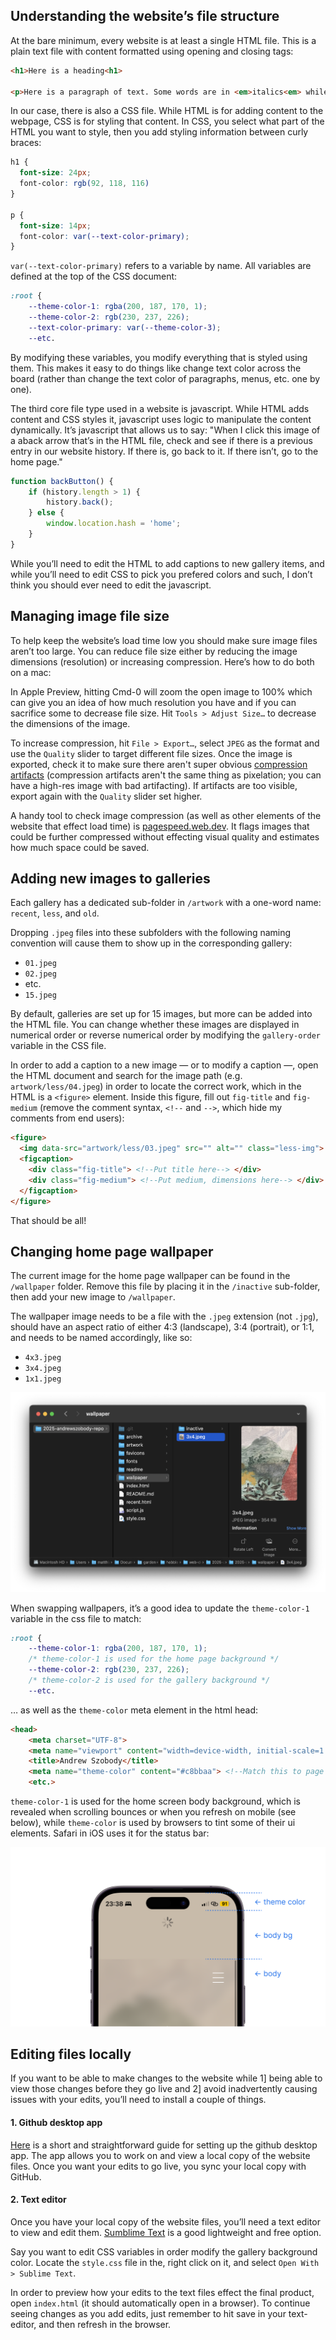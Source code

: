## Understanding the website’s file structure

At the bare minimum, every website is at least a single HTML file. This is a plain text file with content formatted using opening and closing tags:

```html
<h1>Here is a heading<h1>

<p>Here is a paragraph of text. Some words are in <em>italics<em> while others are in <strong>bold</strong>.</p>
```

In our case, there is also a CSS file. While HTML is for adding content to the webpage, CSS is for styling that content. In CSS, you select what part of the HTML you want to style, then you add styling information between curly braces:

```css
h1 {
  font-size: 24px;
  font-color: rgb(92, 118, 116)
}

p {
  font-size: 14px;
  font-color: var(--text-color-primary);
}
```

`var(--text-color-primary)` refers to a variable by name. All variables are defined at the top of the CSS document: 

```css
:root {
    --theme-color-1: rgba(200, 187, 170, 1);
    --theme-color-2: rgb(230, 237, 226);
    --text-color-primary: var(--theme-color-3);
    --etc.
```

By modifying these variables, you modify everything that is styled using them. This makes it easy to do things like change text color across the board (rather than change the text color of paragraphs, menus, etc. one by one).

The third core file type used in a website is javascript. While HTML adds content and CSS styles it, javascript uses logic to manipulate the content dynamically. It’s javascript that allows us to say: "When I click this image of a aback arrow that’s in the HTML file, check and see if there is a previous entry in our website history. If there is, go back to it. If there isn’t, go to the home page."

```js
function backButton() {
    if (history.length > 1) {
        history.back();
    } else {
        window.location.hash = 'home';
    }
}
```

While you’ll need to edit the HTML to add captions to new gallery items, and while you’ll need to edit CSS to pick you prefered colors and such, I don’t think you should ever need to edit the javascript.


## Managing image file size

To help keep the website’s load time low you should make sure image files aren’t too large. You can reduce file size either by reducing the image dimensions (resolution) or increasing compression. Here’s how to do both on a mac:

In Apple Preview, hitting Cmd-0 will zoom the open image to 100% which can give you an idea of how much resolution you have and if you can sacrifice some to decrease file size. Hit `Tools > Adjust Size…` to decrease the dimensions of the image.

To increase compression, hit `File > Export…`, select `JPEG` as the format and use the `Quality` slider to target different file sizes. Once the image is exported, check it to make sure there aren't super obvious [compression artifacts](https://external-content.duckduckgo.com/iu/?u=https%3A%2F%2Ftechterms.com%2Fimg%2Fxl%2Fartifact_1543.png&f=1&nofb=1&ipt=7cee300beb5f2a79c7ab6bc4e254e57e9dd81e4b977887cb6b0cd73c5ccc8d3e&ipo=images) (compression artifacts aren't the same thing as pixelation; you can have a high-res image with bad artifacting). If artifacts are too visible, export again with the `Quality` slider set higher.

A handy tool to check image compression (as well as other elements of the website that effect load time) is [pagespeed.web.dev](https://pagespeed.web.dev/). It flags images that could be further compressed without effecting visual quality and estimates how much space could be saved.


## Adding new images to galleries

Each gallery has a dedicated sub-folder in `/artwork` with a one-word name: `recent`, `less`, and `old`.

Dropping `.jpeg` files into these subfolders with the following naming convention will cause them to show up in the corresponding gallery: 

- `01.jpeg`
- `02.jpeg`
- etc.
- `15.jpeg`

By default, galleries are set up for 15 images, but more can be added into the HTML file. You can change whether these images are displayed in numerical order or reverse numerical order by modifying the `gallery-order` variable in the CSS file.

In order to add a caption to a new image — or to modify a caption —, open the HTML document and search for the image path (e.g. `artwork/less/04.jpeg`) in order to locate the correct work, which in the HTML is a `<figure>` element. Inside this figure, fill out `fig-title` and `fig-medium` (remove the comment syntax, `<!--` and `-->`, which hide my comments from end users):

```html
<figure>
  <img data-src="artwork/less/03.jpeg" src="" alt="" class="less-img">
  <figcaption>
    <div class="fig-title"> <!--Put title here--> </div>
    <div class="fig-medium"> <!--Put medium, dimensions here--> </div>
  </figcaption>
</figure>
```

That should be all!

## Changing home page wallpaper

The current image for the home page wallpaper can be found in the `/wallpaper` folder. Remove this file by placing it in the `/inactive` sub-folder, then add your new image to `/wallpaper`.

The wallpaper image needs to be a file with the `.jpeg` extension (not `.jpg`), should have an aspect ratio of either 4:3 (landscape), 3:4 (portrait), or 1:1, and needs to be named accordingly, like so:

- `4x3.jpeg`
- `3x4.jpeg`
- `1x1.jpeg`

![active wallpaper](readme/active-wallpaper.png)

When swapping wallpapers, it’s a good idea to update the `theme-color-1` variable in the css file to match: 

```css
:root {
    --theme-color-1: rgba(200, 187, 170, 1);
    /* theme-color-1 is used for the home page background */
    --theme-color-2: rgb(230, 237, 226);
    /* theme-color-2 is used for the gallery background */
    --etc.
```

… as well as the `theme-color` meta element in the html head: 

```html
<head>
    <meta charset="UTF-8">
    <meta name="viewport" content="width=device-width, initial-scale=1.0">
    <title>Andrew Szobody</title>
    <meta name="theme-color" content="#c8bbaa"> <!--Match this to page background color-->
    <etc.>
```

`theme-color-1` is used for the home screen body background, which is revealed when scrolling bounces or when you refresh on mobile (see below), while `theme-color` is used by browsers to tint some of their ui elements. Safari in iOS uses it for the status bar: 

![color matching](readme/color-matching.png)


## Editing files locally

If you want to be able to make changes to the website while 1] being able to view those changes before they go live and 2] avoid inadvertently  causing issues with your edits, you’ll need to install a couple of things.

#### 1. Github desktop app

[Here](https://youtu.be/PvUexC0-D2s) is a short and straightforward guide for setting up the github desktop app. The app allows you to work on and view a local copy of the website files. Once you want your edits to go live, you sync your local copy with GitHub.

<!--When several people work on the same project, collaborators usually create "branches" of a project. These branches are copies of the website files that allow you to freely experiment and test changes without effecting other collaborators.

I think we can get away with not setting up branches as long as we are editing our own local copies of the website files, and as long as we only "comit" (save changes in the github app) and "push" (sync the files) when our edits are final and we’ve checked that they haven’t broken anything.-->

#### 2. Text editor

Once you have your local copy of the website files, you’ll need a text editor to view and edit them. [Sumblime Text](https://www.sublimetext.com/) is a good lightweight and free option.

Say you want to edit CSS variables in order modify the gallery background color. Locate the `style.css` file in the, right click on it, and select `Open With > Sublime Text`. 

In order to preview how your edits to the text files effect the final product, open `index.html` (it should automatically open in a browser). To continue seeing changes as you add edits, just remember to hit save in your text-editor, and then refresh in the browser.
